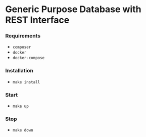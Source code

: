 # Generic Purpose Database with REST Interface

### Requirements

+ `composer`
+ `docker`
+ `docker-compose`

### Installation

+ `make install`  

### Start

+ `make up`

### Stop

+ `make down`